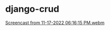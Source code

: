 # django-crud


[Screencast from 11-17-2022 06:16:15 PM.webm](https://user-images.githubusercontent.com/25929901/202446413-924dddaa-4947-4722-8025-1bc5cadf9684.webm)
